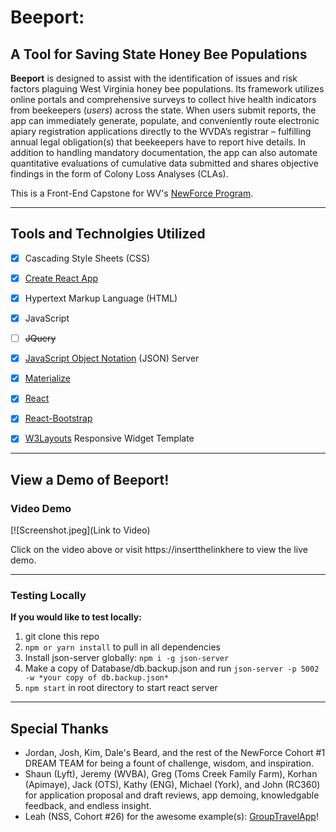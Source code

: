 # Beeport:
## A Tool for Saving State Honey Bee Populations



**Beeport** is designed to assist with the identification of issues and risk factors plaguing West Virginia honey bee populations. Its framework utilizes online portals and comprehensive surveys to collect hive health indicators from beekeepers (_users_) across the state. When users submit reports, the app can immediately generate, populate, and conveniently route electronic apiary registration applications directly to the WVDA’s registrar – fulfilling annual legal obligation(s) that beekeepers have to report hive details.  In addition to handling mandatory documentation, the app can also automate quantitative evaluations of cumulative data submitted and shares objective findings in the form of Colony Loss Analyses (CLAs).

This is a Front-End Capstone for WV's [NewForce Program](https://newforce.co/).



----------------------------------------
## Tools and Technolgies Utilized
- [X] Cascading Style Sheets (CSS)
- [X] [Create React App](https://github.com/facebook/create-react-app)
- [X] Hypertext Markup Language (HTML)
- [X] JavaScript
- [ ] ~~JQuery~~
- [X] [JavaScript Object Notation](https://github.com/typicode/json-server) (JSON) Server
- [X] [Materialize](https://materializecss.com/)
- [X] [React](https://reactjs.org/docs/getting-started.html)
- [X] [React-Bootstrap](https://react-bootstrap.github.io/)
- [X] [W3Layouts](https://w3layouts.com/) Responsive Widget Template



----------------------------------------
## View a Demo of Beeport!

### Video Demo

[![Screenshot.jpeg](Link to Video)

Click on the video above or visit https://insertthelinkhere to view the live demo.



----------------------------------------
### Testing Locally
**If you would like to test locally:**
1. git clone this repo
2. `npm or yarn install` to pull in all dependencies
3. Install json-server globally: `npm i -g json-server`
4. Make a copy of Database/db.backup.json and run `json-server -p 5002 -w *your copy of db.backup.json*`
5. `npm start` in root directory to start react server



----------------------------------------
## Special Thanks

 - Jordan, Josh, Kim, Dale's Beard, and the rest of the NewForce Cohort #1 DREAM TEAM for being a fount of challenge, wisdom, and inspiration.
 - Shaun (Lyft), Jeremy (WVBA), Greg (Toms Creek Family Farm), Korhan (Apimaye), Jack (OTS), Kathy (ENG), Michael (York), and John (RC360) for application proposal and draft reviews, app demoing, knowledgable feedback, and endless insight.
 - Leah (NSS, Cohort #26) for the awesome example(s):  [GroupTravelApp](https://github.com/leahhoefling/GroupTravelApp)!
 

